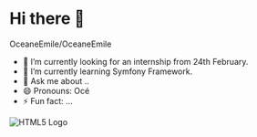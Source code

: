 # Hi there 👋

OceaneEmile/OceaneEmile




- 🔭 I’m currently looking for an internship from 24th February.
- 🌱 I’m currently learning Symfony Framework.
- 💬 Ask me about ..
- 😄 Pronouns: Océ
- ⚡ Fun fact: ...

![HTML5 Logo](https://cdn.jsdelivr.net/gh/devicons/devicon/icons/html5/html5-original-wordmark.svg)
